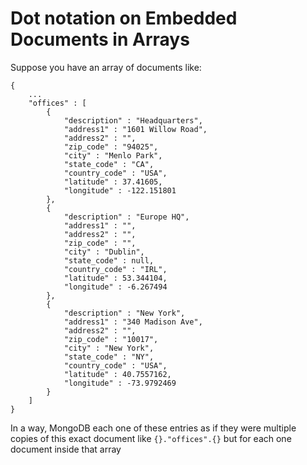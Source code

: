 # Dot notation on Embedded Documents in Arrays

Suppose you have an array of documents like:

```
{
    ...
    "offices" : [
		{
			"description" : "Headquarters",
			"address1" : "1601 Willow Road",
			"address2" : "",
			"zip_code" : "94025",
			"city" : "Menlo Park",
			"state_code" : "CA",
			"country_code" : "USA",
			"latitude" : 37.41605,
			"longitude" : -122.151801
		},
		{
			"description" : "Europe HQ",
			"address1" : "",
			"address2" : "",
			"zip_code" : "",
			"city" : "Dublin",
			"state_code" : null,
			"country_code" : "IRL",
			"latitude" : 53.344104,
			"longitude" : -6.267494
		},
		{
			"description" : "New York",
			"address1" : "340 Madison Ave",
			"address2" : "",
			"zip_code" : "10017",
			"city" : "New York",
			"state_code" : "NY",
			"country_code" : "USA",
			"latitude" : 40.7557162,
			"longitude" : -73.9792469
		}
	]
}
```

In a way, MongoDB each one of these entries as if they were multiple copies of this exact document like `{}."offices".{}` but for each one document inside that array